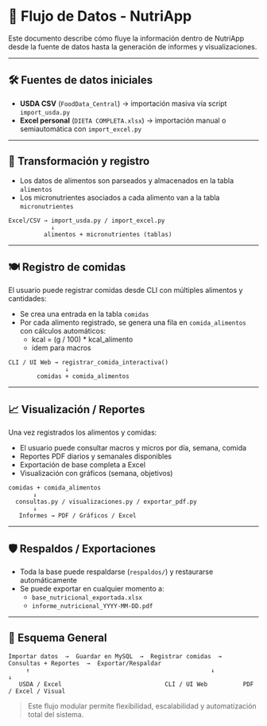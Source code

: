 # 🔄 Flujo de Datos - NutriApp

Este documento describe cómo fluye la información dentro de NutriApp desde la fuente de datos hasta la generación de informes y visualizaciones.

---

## 🛠️ Fuentes de datos iniciales

- **USDA CSV** (`FoodData_Central`) → importación masiva vía script `import_usda.py`
- **Excel personal** (`DIETA COMPLETA.xlsx`) → importación manual o semiautomática con `import_excel.py`

---

## 🧩 Transformación y registro

- Los datos de alimentos son parseados y almacenados en la tabla `alimentos`
- Los micronutrientes asociados a cada alimento van a la tabla `micronutrientes`

```
Excel/CSV → import_usda.py / import_excel.py
            ↓
          alimentos + micronutrientes (tablas)
```

---

## 🍽️ Registro de comidas

El usuario puede registrar comidas desde CLI con múltiples alimentos y cantidades:

- Se crea una entrada en la tabla `comidas`
- Por cada alimento registrado, se genera una fila en `comida_alimentos` con cálculos automáticos:
  - kcal = (g / 100) * kcal_alimento
  - idem para macros

```
CLI / UI Web → registrar_comida_interactiva()
                ↓
        comidas + comida_alimentos
```

---

## 📈 Visualización / Reportes

Una vez registrados los alimentos y comidas:

- El usuario puede consultar macros y micros por día, semana, comida
- Reportes PDF diarios y semanales disponibles
- Exportación de base completa a Excel
- Visualización con gráficos (semana, objetivos)

```
comidas + comida_alimentos
       ↓
  consultas.py / visualizaciones.py / exportar_pdf.py
       ↓
   Informes → PDF / Gráficos / Excel
```

---

## 🛡️ Respaldos / Exportaciones

- Toda la base puede respaldarse (`respaldos/`) y restaurarse automáticamente
- Se puede exportar en cualquier momento a:
  - `base_nutricional_exportada.xlsx`
  - `informe_nutricional_YYYY-MM-DD.pdf`

---

## 🧭 Esquema General

```
Importar datos  →  Guardar en MySQL  →  Registrar comidas  →  Consultas + Reportes  →  Exportar/Respaldar
     ↑                                                   ↓                      ↓
   USDA / Excel                             CLI / UI Web          PDF / Excel / Visual
```

> Este flujo modular permite flexibilidad, escalabilidad y automatización total del sistema.
